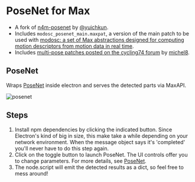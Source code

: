 # PoseNet for Max
* A fork of [n4m-posenet](https://github.com/yuichkun/n4m-posenet) by [@yuichkun](https://github.com/yuichkun).
* Includes `modosc_posenet_main.maxpat`, a version of the main patch to be used with [modosc: a set of Max abstractions designed for computing motion descriptors from motion data in real time](https://github.com/motiondescriptors/modosc).
* Includes [multi-pose patches posted on the cycling74 forum](https://cycling74.com/forums/posenet-into-dict/replies/1#reply-5fd770d2b2a7ee5f9fbcfb79) by [michel8](https://cycling74.com/author/54c66bc5d16525fc1363a818).

## PoseNet 
Wraps [PoseNet](https://github.com/tensorflow/tfjs-models/tree/master/posenet) inside electron and serves the detected parts via MaxAPI.

![posenet](https://user-images.githubusercontent.com/14039540/48412987-9029e280-e789-11e8-86a0-03c94a06ab13.gif)

## Steps
1. Install npm dependencies by clicking the indicated button. Since Electron's kind of big in size, this make take a while depending on your network environment. When the message object says it's 'completed' you'll never have to do this step again.
2. Click on the toggle button to launch PoseNet. The UI controls offer you to change parameters. For more details, see [PoseNet](https://github.com/tensorflow/tfjs-models/tree/master/posenet).
3. The node.script will emit the detected results as a dict, so feel free to mess around!
